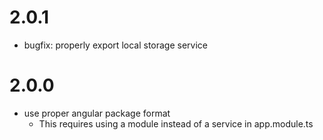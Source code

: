 # 2.0.1

* bugfix: properly export local storage service

# 2.0.0

* use proper angular package format
  - This requires using a module instead of a service in app.module.ts
